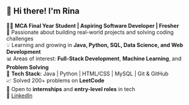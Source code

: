 ## 👋 Hi there! I'm Rina

👩‍💻 **MCA Final Year Student | Aspiring Software Developer | Fresher**  
🚀 Passionate about building real-world projects and solving coding challenges  
💡 Learning and growing in **Java, Python, SQL, Data Science, and Web Development**  
📊 Areas of interest: **Full-Stack Development**, **Machine Learning**, and **Problem Solving**  
🔧 **Tech Stack:** Java | Python | HTML/CSS | MySQL | Git & GitHub  
📈 Solved 200+ problems on **LeetCode**  
🌱 Open to **internships** and **entry-level roles** in tech  
🔗 [LinkedIn](https://www.linkedin.com/in/rina-508462249/)

